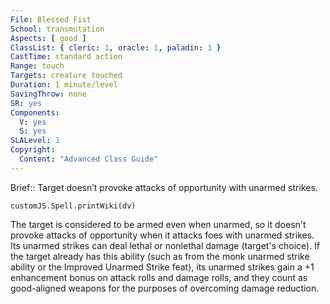 ```yaml
---
File: Blessed Fist
School: transmutation
Aspects: [ good ]
ClassList: { cleric: 1, oracle: 1, paladin: 1 }
CastTime: standard action
Range: touch
Targets: creature touched
Duration: 1 minute/level
SavingThrow: none
SR: yes
Components:
  V: yes
  S: yes
SLALevel: 1
Copyright:
  Content: "Advanced Class Guide"
---
```

Brief:: Target doesn’t provoke attacks of opportunity with unarmed strikes.

```dataviewjs
customJS.Spell.printWiki(dv)
```

The target is considered to be armed even when unarmed, so it doesn't provoke attacks of opportunity when it attacks foes with unarmed strikes. Its unarmed strikes can deal lethal or nonlethal damage (target's choice). If the target already has this ability (such as from the monk unarmed strike ability or the Improved Unarmed Strike feat), its unarmed strikes gain a +1 enhancement bonus on attack rolls and damage rolls, and they count as good-aligned weapons for the purposes of overcoming damage reduction.
